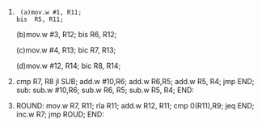 1.      (a)mov.w #1, R11;
	   bis 	R5, R11;

	(b)mov.w #3, R12;
	   bis R6, R12;
	
	(c)mov.w #4, R13;
	   bic R7, R13;

	(d)mov.w #12, R14;
	   bic R8, R14;


2. cmp R7, R8 
   jl SUB;
	add.w #10,R6;
	add.w R6,R5;
	add.w R5, R4;
	jmp END;
   sub: sub.w #10,R6;
	sub.w R6, R5;
	sub.w R5, R4;
   END:

3. ROUND: mov.w R7, R11;
	rla R11;
	add.w R12, R11;
	cmp 0(R11),R9;
	jeq END;
	inc.w R7;
	jmp ROUD;
   END:


